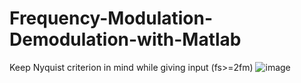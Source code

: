 # Frequency-Modulation-Demodulation-with-Matlab
Keep Nyquist criterion in mind while giving input (fs>=2fm)
![image](https://user-images.githubusercontent.com/91190555/134328001-d01c15c2-c564-4c5b-9319-bbd6e39bd756.png)

